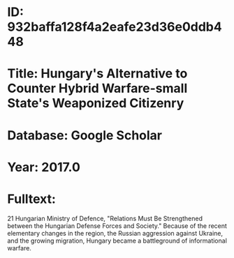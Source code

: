 # ID: 932baffa128f4a2eafe23d36e0ddb448
# Title: Hungary's Alternative to Counter Hybrid Warfare-small State's Weaponized Citizenry
# Database: Google Scholar
# Year: 2017.0
# Fulltext:
21 Hungarian Ministry of Defence, "Relations Must Be Strengthened between the Hungarian Defense Forces and Society."
Because of the recent elementary changes in the region, the Russian aggression against Ukraine, and the growing migration, Hungary became a battleground of informational warfare.